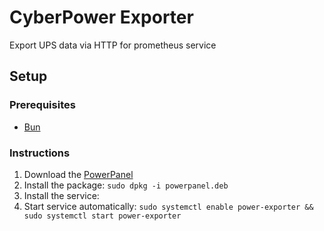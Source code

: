 # CyberPower Exporter

Export UPS data via HTTP for prometheus service

## Setup

### Prerequisites

- [Bun](https://bun.sh)

### Instructions

1. Download the [PowerPanel](https://cyberpower.com/global/en/product/sku/powerpanel_for_linux#downloads)
2. Install the package: `sudo dpkg -i powerpanel.deb`
3. Install the service: 
4. Start service automatically: `sudo systemctl enable power-exporter && sudo systemctl start power-exporter`
